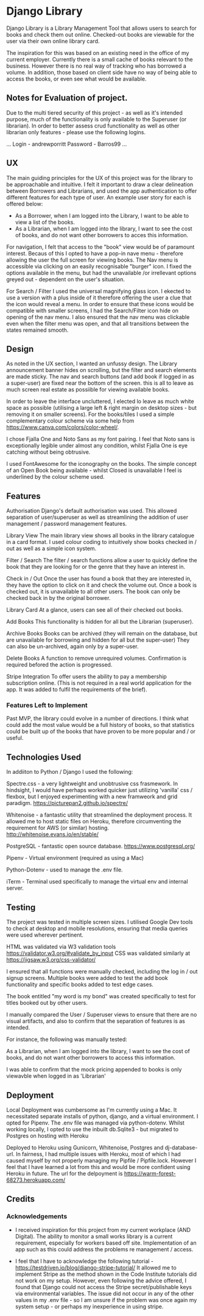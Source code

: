 # Django Library

Django Library is a Library Management Tool that allows users to search for books and check them out online.
Checked-out books are viewable for the user via their own online library card. 

The inspiration for this was based on an existing need in the office of my current employer. Currently there is a small cache of books relevant to the business. However there is no real way of tracking who has borrowed a volume. In addition, those based on client side have no way of being able to access the books, or even see what would be available. 

## Notes for Evaluation of project. 

Due to the multi tiered security of this project - as well as it's intended purpose, much of the functionality is only available to the Superuser (or librarian). In order to better assess crud functionality as well as other librarian only features - please use the following logins.

...
Login - andrewporritt 
Password - Barros99
...
 
## UX
 
The main guiding principles for the UX of this project was for the library to be approachable and intuitive. 
I felt it important to draw a clear delineation between Borrowers and Librarians, and used the app authentication to offer different features for each type of user. An example user story for each is offered below:

* As a Borrower, when I am logged into the Library, I want to be able to view a list of the books. 
* As a Librarian, when I am logged into the library, I want to see the cost of books, and do not want other borrowers to acces this information. 

For navigation, I felt that access to the "book" view would be of paramount interest. Becaus of this I opted to have a pop-in nave menu - therefore allowing the user the full screen for viewing books. The Nav menu is accessible via clicking on an easily recognisable "burger" icon. I fixed the options available in the menu, but had the unavailable /or irrellevant options greyed out - dependent on the user's situation. 

For Search / Filter I used the universal magnifying glass icon. I ekected to use a version with a plus inside of it therefore offering the user a clue that the icon would reveal a menu. In order to ensure that these icons would be compatible with smaller screens, I had the Search/Filter icon hide on opening of the nav menu. I also ensured that the nav menu was clickable even when the filter menu was open, and that all transitions between the states remained smooth. 

## Design

As noted in the UX section, I wanted an unfussy design. The Library announcement banner hides on scrolling, but the filter and search elements are made sticky. The nav and search buttons (and add book if logged in as a super-user) are fixed near the bottom of the screen. this is all to leave as much screen real estate as possiible for viewing available books. 

In order to leave the interface uncluttered, I elected lo leave as much white space as possible (utilising a large left & right margin on desktop sizes - but removing it on smaller screens). For the books/tiles I used a simple complementary colour scheme via some help from https://www.canva.com/colors/color-wheel/.

I chose Fjalla One and Noto Sans as my font pairing. I feel that Noto sans is exceptionally legible under almost any condition, whilst Fjalla One is eye catching without being obtrusive. 

I used FontAwesome for the iconography on the books. The simple concept of an Open Book being available - whilst Closed is unavailable I feel is underlined by the colour scheme used. 

 
## Features

Authorisation       Django's default authorisation was used. This allowed separation of user/superuser as well as streamlining                      the addition of user management / password management features. 

Library View       The main library view shows all books in the library catalogue in a card format. I used colour coding to                        intuitively show books checked in / out as well as a simple icon system. 

Filter / Search     The filter / search functions allow a user to quickly define the book that they are looking for or the                          genre that they have an interest in. 

Check in / Out      Once the user has found a book that they are interested in, they have the option to click on it and check                     the volume out. Once a book is checked out, it is unavailable to all other users. The book can only be                         checked back in by the original borrower.

Library Card        At a glance, users can see all of their checked out books.

Add Books           This functionality is hidden for all but the Librarian (superuser). 

Archive Books       Books can be archived (they will remain on the database, but are unavailable for borrowing and hidden for                     all but the super-user) They can also be un-archived, again only by a super-user. 

Delete Books        A function to remove unrequired volumes. Confirmation is required befored the action is progressed. 

Stripe Integration  To offer users the ability to pay a membership subscription online. (This is not required in a real world                     application for the app. It was added to fulfil the requirements of the brief). 

### Features Left to Implement

Past MVP, the library could evolve in a number of directions. I think what could add the most value would be a full history of books, so that statistics could be built up of the books that have proven to be more popular and / or useful. 

## Technologies Used

In addiiton to Python / Django I used the following:

Spectre.css - a very lightweight and unobtrusive css frasmework. In hindsight, I would have perhaps worked quicker just utilizing 'vanilla' css / flexbox, but I enjoyed experimenting with a new framweork and grid paradigm. https://picturepan2.github.io/spectre/

Whitenoise - a fantastic utility that streamlined the deployment process. It allowed me to host static files on Heroku, therefore circumventing the requirement for AWS (or similar) hosting. http://whitenoise.evans.io/en/stable/

PostgreSQL - fantastic open source database. https://www.postgresql.org/

Pipenv - Virtual environment (required as using a Mac)

Python-Dotenv - used to manage the .env file. 

iTerm - Terminal used specifically to manage the virtual env and internal server. 


## Testing

The project was tested in multiple screen sizes. I utilised Google Dev tools to check at desktop and mobile resolutions, ensuring that media queries were used wherever pertinent. 

HTML was validated via W3 validation tools https://validator.w3.org/#validate_by_input
CSS was validated similarly at https://jigsaw.w3.org/css-validator/

I ensured that all functions were manually checked, including the log in / out signup screens. Multiple books were added to test the add book functionality and specific books added to test edge cases.

The book entitled "my word is my bond" was created specifically to test for titles booked out by other users.

I manually compared the User / Superuser views to ensure that there are no visual artifacts, and also to confirm that the separation of features is as intended. 

For instance, the following was manually tested:

As a Librarian, when I am logged into the library, I want to see the cost of books, and do not want other borrowers to access this information. 

I was able to confirm that the mock pricing appended to books is only viewavble when logged in as 'Librarian'

## Deployment

Local Deployment was cumbersome as I'm currently using a Mac. It necessitated separate installs of python, django, and a virtual environment. I opted for Pipenv. The .env file was managed via python-dotenv. 
Whilst working locally, I opted to use the inbuilt db.Sqlite3 - but migrated to Postgres on hosting with Heroku

Deployed to Heroku using Gunicorn, Whitenoise, Postgres and dj-database-url. 
In fairness, I had multiple issues with Heroku, most of which I had caused myself by not properly managing my Pipfile / Pipfile.lock. However I feel that I have learned a lot from this and would be more confident using Heroku in future. 
The url for the delpoyment is https://warm-forest-68273.herokuapp.com/

## Credits

### Acknowledgements

- I received inspiration for this project from my current workplace (AND Digital). The ability to monitor a small works library is a current requirement, especially for workers based off site. Implementation of an app such as this could address the problems re management / access. 

- I feel that I have to acknowledge the following tutorial - https://testdriven.io/blog/django-stripe-tutorial/
It allowed me to implement Stripe as the method shown in the Code Institute tutorials did not work on my setup. 
However, even following the advice offered, I found that Django could not access the Stripe secret/publishable keys via environmental variables. The issue did not occur in any of the other values in my .env file - so I am unsure if the problem was once again my system setup - or perhaps my inexperience in using stripe. 
